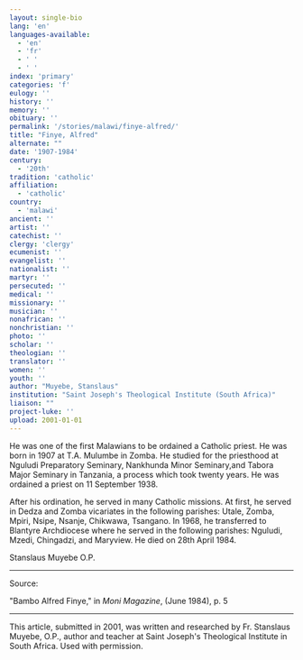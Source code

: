 ```yaml
---
layout: single-bio
lang: 'en'
languages-available:
  - 'en'
  - 'fr'
  - ' '
  - ' '
index: 'primary'
categories: 'f'
eulogy: ''
history: ''
memory: ''
obituary: ''
permalink: '/stories/malawi/finye-alfred/'
title: "Finye, Alfred"
alternate: ""
date: '1907-1984'
century:
  - '20th'
tradition: 'catholic'
affiliation:
  - 'catholic'
country:
  - 'malawi'
ancient: ''
artist: ''
catechist: ''
clergy: 'clergy'
ecumenist: ''
evangelist: ''
nationalist: ''
martyr: ''
persecuted: ''
medical: ''
missionary: ''
musician: ''
nonafrican: ''
nonchristian: ''
photo: ''
scholar: ''
theologian: ''
translator: ''
women: ''
youth: ''
author: "Muyebe, Stanslaus"
institution: "Saint Joseph's Theological Institute (South Africa)"
liaison: ""
project-luke: ''
upload: 2001-01-01
---
```




He was one of the first Malawians to be ordained a Catholic priest. He was born in 1907 at T.A. Mulumbe in Zomba. He studied for the priesthood at  Nguludi Preparatory Seminary, Nankhunda Minor Seminary,and Tabora Major Seminary in Tanzania, a process which took twenty years. He was ordained a priest on 11 September 1938.

After his ordination, he served in many Catholic missions.  At first, he served in Dedza and Zomba vicariates in the following parishes: Utale, Zomba, Mpiri, Nsipe, Nsanje, Chikwawa, Tsangano. In 1968, he transferred to Blantyre Archdiocese where he served in the following parishes: Nguludi, Mzedi, Chingadzi, and Maryview. He died on 28th April 1984.

Stanslaus Muyebe O.P.

---

Source:

"Bambo Alfred Finye," in *Moni Magazine*, (June 1984), p. 5

---

This article, submitted in 2001, was written and researched by Fr. Stanslaus Muyebe, O.P., author and teacher at Saint Joseph's Theological Institute in South Africa. Used with permission.
